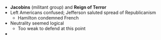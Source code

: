 - **Jacobins** (militant group) and **Reign of Terror**
- Left Americans confused; Jefferson saluted spread of Republicanism
	- Hamilton condemned French
- Neutrality seemed logical
	- Too weak to defend at this point
- 